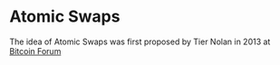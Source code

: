 # Atomic Swaps

The idea of Atomic Swaps was first proposed by Tier Nolan in 2013 at [Bitcoin Forum](https://bitcointalk.org/index.php?topic=193281.msg2003765#msg2003765)
